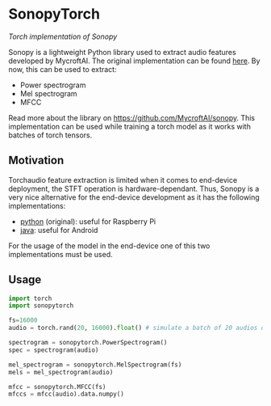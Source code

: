 # SonopyTorch

*Torch implementation of Sonopy*

Sonopy is a lightweight Python library used to extract audio features developed by MycroftAI. The original implementation can be found [here](https://github.com/MycroftAI/sonopy). By now, this can be used to extract:

 - Power spectrogram
 - Mel spectrogram
 - MFCC

Read more about the library on https://github.com/MycroftAI/sonopy. This implementation can be used while training a torch model as it works with batches of torch tensors.

## Motivation

Torchaudio feature extraction is limited when it comes to end-device deployment, the STFT operation is hardware-dependant. Thus, Sonopy is a very nice alternative for the end-device development as it has the following implementations:

- [python](https://github.com/MycroftAI/sonopy) (original): useful for Raspberry Pi
- [java](https://github.com/mikex86/SonopyJava): useful for Android


For the usage of the model in the end-device one of this two implementations must be used.

## Usage

```python
import torch
import sonopytorch

fs=16000
audio = torch.rand(20, 16000).float() # simulate a batch of 20 audios of 1s

spectrogram = sonopytorch.PowerSpectrogram()
spec = spectrogram(audio)

mel_spectrogram = sonopytorch.MelSpectrogram(fs)
mels = mel_spectrogram(audio)

mfcc = sonopytorch.MFCC(fs)
mfccs = mfcc(audio).data.numpy()

```
